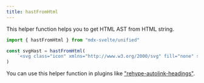 ```yaml
---
title: hastFromHtml
---
```


This helper function helps you to get HTML AST from HTML string.

```ts
import { hastFromHtml } from "mdx-svelte/unified"

const svgHast = hastFromHtml(
    `<svg class="icon" xmlns="http://www.w3.org/2000/svg" fill="none" stroke="currentColor" stroke-width="1.5" viewBox="0 0 24 24"><path stroke-linecap="round" stroke-linejoin="round" d="M5.25 8.25h15m-16.5 7.5h15m-1.8-13.5-3.9 19.5m-2.1-19.5-3.9 19.5"/></svg>`,
)
```

You can use this helper function in plugins like ["rehype-autolink-headings"](https://npmjs.com/package/rehype-autolink-headings).
